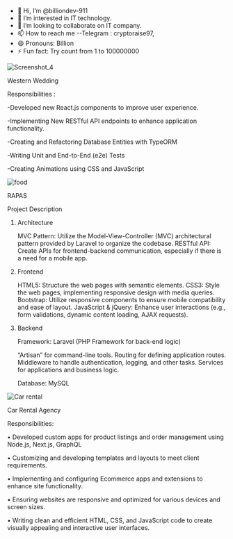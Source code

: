 - 👋 Hi, I’m @billiondev-911
- 👀 I’m interested in IT technology.
- 💞️ I’m looking to collaborate on IT company.
- 📫 How to reach me --Telegram : cryptoraise97, 
- 😄 Pronouns: Billion
- ⚡ Fun fact: Try count from 1 to 100000000

<!---
billiondev-911/billiondev-911 is a ✨ special ✨ repository because its `README.md` (this file) appears on your GitHub profile.
You can click the Preview link to take a look at your changes.
--->
![Screenshot_4](https://github.com/user-attachments/assets/e7b6e026-e80d-41f0-8e5b-b5bf1698af41)

Western Wedding

Responsibilities :

   -Developed new React.js components to improve user experience.
  
   -Implementing New RESTful API endpoints to enhance application functionality.
  
   -Creating and Refactoring Database Entities with TypeORM
  
   -Writing Unit and End-to-End (e2e) Tests
  
   -Creating Animations using CSS and JavaScript


![food](https://github.com/user-attachments/assets/75c31ffc-43a0-4f5b-987f-c453660c5edf)

RAPAS

Project Description

1. Architecture

   MVC Pattern: Utilize the Model-View-Controller (MVC) architectural pattern provided by Laravel to organize the codebase.
   RESTful API: Create APIs for frontend-backend communication, especially if there is a need for a mobile app.

2. Frontend

   HTML5: Structure the web pages with semantic elements.
   CSS3: Style the web pages, implementing responsive design with media queries.
   Bootstrap: Utilize responsive components to ensure mobile compatibility and ease of layout.
   JavaScript & jQuery: Enhance user interactions (e.g., form validations, dynamic content loading, AJAX requests).

3. Backend

   Framework: Laravel (PHP Framework for back-end logic)
   
      “Artisan” for command-line tools.
      Routing for defining application routes.
      Middleware to handle authentication, logging, and other tasks.
      Services for applications and business logic.
   
   Database: MySQL



![Car rental](https://github.com/user-attachments/assets/44c89d9f-4173-4d79-9cd1-216e14314f07)

Car Rental Agency

Responsibilities:

• Developed custom apps for product listings and order management using Node.js, Next.js, GraphQL

• Customizing and developing templates and layouts to meet client requirements.

• Implementing and configuring Ecommerce apps and extensions to enhance site functionality.

• Ensuring websites are responsive and optimized for various devices and screen sizes.

• Writing clean and efficient HTML, CSS, and JavaScript code to create visually appealing and interactive user interfaces.

